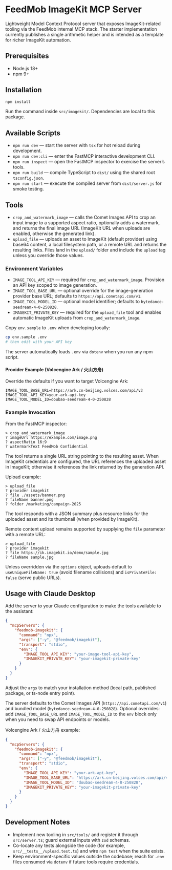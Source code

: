 # FeedMob ImageKit MCP Server

Lightweight Model Context Protocol server that exposes ImageKit-related tooling via the FeedMob internal MCP stack. The starter implementation currently publishes a single arithmetic helper and is intended as a template for richer ImageKit automation.

## Prerequisites
- Node.js 18+
- npm 9+

## Installation
```bash
npm install
```
Run the command inside `src/imagekit/`. Dependencies are local to this package.

## Available Scripts
- `npm run dev` — start the server with `tsx` for hot reload during development.
- `npm run dev:cli` — enter the FastMCP interactive development CLI.
- `npm run inspect` — open the FastMCP inspector to exercise the server’s tools.
- `npm run build` — compile TypeScript to `dist/` using the shared root `tsconfig.json`.
- `npm run start` — execute the compiled server from `dist/server.js` for smoke testing.

## Tools
- `crop_and_watermark_image` — calls the Comet Images API to crop an input image to a supported aspect ratio, optionally adds a watermark, and returns the final image URL (ImageKit URL when uploads are enabled, otherwise the generated link).
- `upload_file` — uploads an asset to ImageKit (default provider) using base64 content, a local filesystem path, or a remote URL and returns the resulting links. Files land in the `upload/` folder and include the `upload` tag unless you override those values.

### Environment Variables
- `IMAGE_TOOL_API_KEY` — required for `crop_and_watermark_image`. Provision an API key scoped to image generation.
- `IMAGE_TOOL_BASE_URL` — optional override for the image-generation provider base URL; defaults to `https://api.cometapi.com/v1`.
- `IMAGE_TOOL_MODEL_ID` — optional model identifier; defaults to `bytedance-seedream-4-0-250828`.
- `IMAGEKIT_PRIVATE_KEY` — required for the `upload_file` tool and enables automatic ImageKit uploads from `crop_and_watermark_image`.

Copy `env.sample` to `.env` when developing locally:
```bash
cp env.sample .env
# then edit with your API key
```

The server automatically loads `.env` via `dotenv` when you run any npm script.

#### Provider Example (Volcengine Ark / 火山方舟)
Override the defaults if you want to target Volcengine Ark:
```
IMAGE_TOOL_BASE_URL=https://ark.cn-beijing.volces.com/api/v3
IMAGE_TOOL_API_KEY=your-ark-api-key
IMAGE_TOOL_MODEL_ID=doubao-seedream-4-0-250828
```

### Example Invocation
From the FastMCP inspector:
```
> crop_and_watermark_image
? imageUrl https://example.com/image.png
? aspectRatio 16:9
? watermarkText FeedMob Confidential
```
The tool returns a single URL string pointing to the resulting asset. When ImageKit credentials are configured, the URL references the uploaded asset in ImageKit; otherwise it references the link returned by the generation API.

Upload example:
```
> upload_file
? provider imagekit
? file ./assets/banner.png
? fileName banner.png
? folder /marketing/campaign-2025
```
The tool responds with a JSON summary plus resource links for the uploaded asset and its thumbnail (when provided by ImageKit).

Remote content upload remains supported by supplying the `file` parameter with a remote URL:
```
> upload_file
? provider imagekit
? file https://ik.imagekit.io/demo/sample.jpg
? fileName sample.jpg
```

Unless overridden via the `options` object, uploads default to `useUniqueFileName: true` (avoid filename collisions) and `isPrivateFile: false` (serve public URLs).

## Usage with Claude Desktop
Add the server to your Claude configuration to make the tools available to the assistant:
```json
{
  "mcpServers": {
    "feedmob-imagekit": {
      "command": "npx",
      "args": ["-y", "@feedmob/imagekit"],
      "transport": "stdio",
      "env": {
        "IMAGE_TOOL_API_KEY": "your-image-tool-api-key",
        "IMAGEKIT_PRIVATE_KEY": "your-imagekit-private-key"
      }
    }
  }
}
```
Adjust the `args` to match your installation method (local path, published package, or ts-node entry point).

The server defaults to the Comet Images API (`https://api.cometapi.com/v1`) and bundled model (`bytedance-seedream-4-0-250828`). Optional overrides: add `IMAGE_TOOL_BASE_URL` and `IMAGE_TOOL_MODEL_ID` to the `env` block only when you need to swap API endpoints or models.

Volcengine Ark / 火山方舟 example:
```json
{
  "mcpServers": {
    "feedmob-imagekit": {
      "command": "npx",
      "args": ["-y", "@feedmob/imagekit"],
      "transport": "stdio",
      "env": {
        "IMAGE_TOOL_API_KEY": "your-ark-api-key",
        "IMAGE_TOOL_BASE_URL": "https://ark.cn-beijing.volces.com/api/v3",
        "IMAGE_TOOL_MODEL_ID": "doubao-seedream-4-0-250828",
        "IMAGEKIT_PRIVATE_KEY": "your-imagekit-private-key"
      }
    }
  }
}
```

## Development Notes
- Implement new tooling in `src/tools/` and register it through `src/server.ts`; guard external inputs with `zod` schemas.
- Co-locate any tests alongside the code (for example, `src/__tests__/upload.test.ts`) and wire `npm test` when the suite exists.
- Keep environment-specific values outside the codebase; reach for `.env` files consumed via `dotenv` if future tools require credentials.
